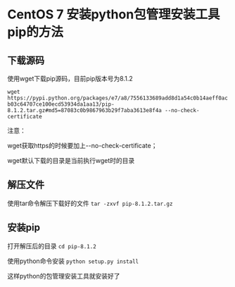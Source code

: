 #  CentOS 7 安装python包管理安装工具pip的方法



## 下载源码

使用wget下载pip源码，目前pip版本号为8.1.2

`wget https://pypi.python.org/packages/e7/a8/7556133689add8d1a54c0b14aeff0acb03c64707ce100ecd53934da1aa13/pip-8.1.2.tar.gz#md5=87083c0b9867963b29f7aba3613e8f4a --no-check-certificate`

注意：

wget获取https的时候要加上--no-check-certificate；

wget默认下载的目录是当前执行wget时的目录

## 解压文件



使用tar命令解压下载好的文件 `tar -zxvf pip-8.1.2.tar.gz`



## 安装pip

打开解压后的目录 `cd pip-8.1.2`

使用python命令安装 `python setup.py install`



这样python的包管理安装工具就安装好了

